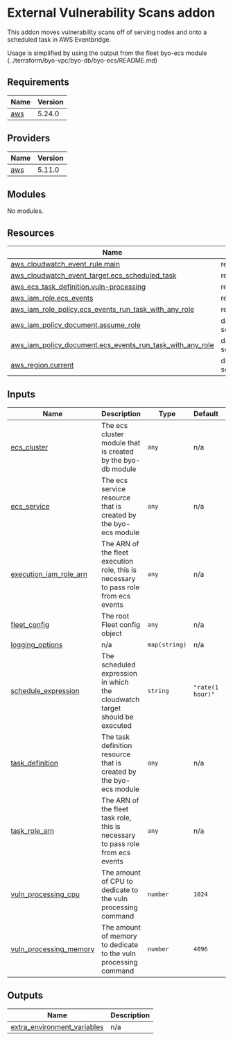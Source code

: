 # External Vulnerability Scans addon
This addon moves vulnerability scans off of serving nodes and onto a scheduled task in AWS Eventbridge.

Usage is simplified by using the output from the fleet byo-ecs module (../terraform/byo-vpc/byo-db/byo-ecs/README.md)

## Requirements

| Name | Version |
|------|---------|
| <a name="requirement_aws"></a> [aws](#requirement\_aws) | 5.24.0 |

## Providers

| Name | Version |
|------|---------|
| <a name="provider_aws"></a> [aws](#provider\_aws) | 5.11.0 |

## Modules

No modules.

## Resources

| Name | Type |
|------|------|
| [aws_cloudwatch_event_rule.main](https://registry.terraform.io/providers/hashicorp/aws/5.24.0/docs/resources/cloudwatch_event_rule) | resource |
| [aws_cloudwatch_event_target.ecs_scheduled_task](https://registry.terraform.io/providers/hashicorp/aws/5.24.0/docs/resources/cloudwatch_event_target) | resource |
| [aws_ecs_task_definition.vuln-processing](https://registry.terraform.io/providers/hashicorp/aws/5.24.0/docs/resources/ecs_task_definition) | resource |
| [aws_iam_role.ecs_events](https://registry.terraform.io/providers/hashicorp/aws/5.24.0/docs/resources/iam_role) | resource |
| [aws_iam_role_policy.ecs_events_run_task_with_any_role](https://registry.terraform.io/providers/hashicorp/aws/5.24.0/docs/resources/iam_role_policy) | resource |
| [aws_iam_policy_document.assume_role](https://registry.terraform.io/providers/hashicorp/aws/5.24.0/docs/data-sources/iam_policy_document) | data source |
| [aws_iam_policy_document.ecs_events_run_task_with_any_role](https://registry.terraform.io/providers/hashicorp/aws/5.24.0/docs/data-sources/iam_policy_document) | data source |
| [aws_region.current](https://registry.terraform.io/providers/hashicorp/aws/5.24.0/docs/data-sources/region) | data source |

## Inputs

| Name | Description | Type | Default | Required |
|------|-------------|------|---------|:--------:|
| <a name="input_ecs_cluster"></a> [ecs\_cluster](#input\_ecs\_cluster) | The ecs cluster module that is created by the byo-db module | `any` | n/a | yes |
| <a name="input_ecs_service"></a> [ecs\_service](#input\_ecs\_service) | The ecs service resource that is created by the byo-ecs module | `any` | n/a | yes |
| <a name="input_execution_iam_role_arn"></a> [execution\_iam\_role\_arn](#input\_execution\_iam\_role\_arn) | The ARN of the fleet execution role, this is necessary to pass role from ecs events | `any` | n/a | yes |
| <a name="input_fleet_config"></a> [fleet\_config](#input\_fleet\_config) | The root Fleet config object | `any` | n/a | yes |
| <a name="input_logging_options"></a> [logging\_options](#input\_logging\_options) | n/a | `map(string)` | n/a | yes |
| <a name="input_schedule_expression"></a> [schedule\_expression](#input\_schedule\_expression) | The scheduled expression in which the cloudwatch target should be executed | `string` | `"rate(1 hour)"` | no |
| <a name="input_task_definition"></a> [task\_definition](#input\_task\_definition) | The task definition resource that is created by the byo-ecs module | `any` | n/a | yes |
| <a name="input_task_role_arn"></a> [task\_role\_arn](#input\_task\_role\_arn) | The ARN of the fleet task role, this is necessary to pass role from ecs events | `any` | n/a | yes |
| <a name="input_vuln_processing_cpu"></a> [vuln\_processing\_cpu](#input\_vuln\_processing\_cpu) | The amount of CPU to dedicate to the vuln processing command | `number` | `1024` | no |
| <a name="input_vuln_processing_memory"></a> [vuln\_processing\_memory](#input\_vuln\_processing\_memory) | The amount of memory to dedicate to the vuln processing command | `number` | `4096` | no |

## Outputs

| Name | Description |
|------|-------------|
| <a name="output_extra_environment_variables"></a> [extra\_environment\_variables](#output\_extra\_environment\_variables) | n/a |
